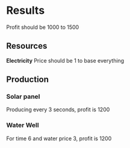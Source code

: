 # Results

Profit should be 1000 to 1500

## Resources

**Electricity**
Price should be 1 to base everything

## Production

### Solar panel

Producing every 3 seconds, profit is 1200

### Water Well

For time 6 and water price 3, profit is 1200
